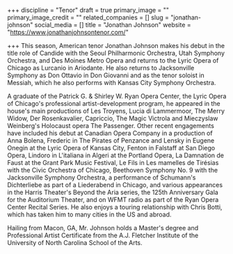 +++
discipline = "Tenor"
draft = true
primary_image = ""
primary_image_credit = ""
related_companies = []
slug = "jonathan-johnson"
social_media = []
title = "Jonathan Johnson"
website = "https://www.jonathanjohnsontenor.com/"

+++
This season, American tenor Jonathan Johnson makes his debut in the title role of Candide with the Seoul Philharmonic Orchestra, Utah Symphony Orchestra, and Des Moines Metro Opera and returns to the Lyric Opera of Chicago as Lurcanio in Ariodante. He also returns to Jacksonville Symphony as Don Ottavio in Don Giovanni and as the tenor soloist in Messiah, which he also performs with Kansas City Symphony Orchestra. 

A graduate of the Patrick G. & Shirley W. Ryan Opera Center, the Lyric Opera of Chicago's professional artist-development program, he appeared in the house's main productions of Les Troyens, Lucia di Lammermoor, The Merry Widow, Der Rosenkavalier, Capriccio, The Magic Victrola and Mieczyslaw Weinberg's Holocaust opera The Passenger. Other recent engagements have included his debut at Canadian Opera Company in a production of Anna Bolena,  Frederic in The Pirates of Penzance and Lensky in Eugene Onegin at the Lyric Opera of Kansas City, Fenton in Falstaff  at San Diego Opera, Lindoro in L'italiana in Algeri at the Portland Opera, La Damnation de Faust at the Grant Park Music Festival, Le Fils in Les mamelles de Tirésias with the Civic Orchestra of Chicago, Beethoven Symphony No. 9 with the Jacksonville Symphony Orchestra, a performance of Schumann's Dichterliebe as part of a Liederabend in Chicago, and various appearances in the Harris Theater's Beyond the Aria series, the 125th Anniversary Gala for the Auditorium Theater, and on WFMT radio as part of the Ryan Opera Center Recital Series.  He also enjoys a touring relationship with Chris Botti, which has taken him to many cities in the US and abroad.

Hailing from Macon, GA, Mr. Johnson holds a Master's degree and Professional Artist Certificate from the A.J. Fletcher Institute of the University of North Carolina School of the Arts.